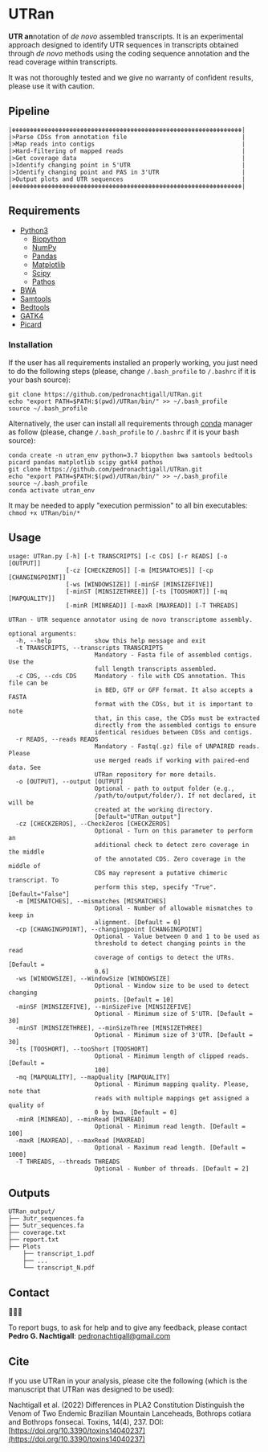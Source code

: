 # UTRan
**UTR an**notation of *de novo* assembled transcripts. It is an experimental approach designed to identify UTR sequences in transcripts obtained through *de novo* methods using the coding sequence annotation and the read coverage within transcripts.

It was not thoroughly tested and we give no warranty of confident results, please use it with caution.

## Pipeline
```
|☬☬☬☬☬☬☬☬☬☬☬☬☬☬☬☬☬☬☬☬☬☬☬☬☬☬☬☬☬☬☬☬☬☬☬☬☬☬☬☬☬☬☬☬☬☬☬☬☬☬☬☬☬☬☬☬☬☬☬☬☬☬☬☬|
|>Parse CDSs from annotation file                                |
|>Map reads into contigs                                         |
|>Hard-filtering of mapped reads                                 |
|>Get coverage data                                              |
|>Identify changing point in 5'UTR                               |
|>Identify changing point and PAS in 3'UTR                       |
|>Output plots and UTR sequences                                 |
|☬☬☬☬☬☬☬☬☬☬☬☬☬☬☬☬☬☬☬☬☬☬☬☬☬☬☬☬☬☬☬☬☬☬☬☬☬☬☬☬☬☬☬☬☬☬☬☬☬☬☬☬☬☬☬☬☬☬☬☬☬☬☬☬|
```
## Requirements

- [Python3](https://www.python.org/)
    - [Biopython](https://biopython.org/wiki/Download)
    - [NumPy](https://numpy.org/)
    - [Pandas](https://pandas.pydata.org/)
    - [Matplotlib](https://matplotlib.org/2.0.2/index.html)
    - [Scipy](https://scipy.org/)
    - [Pathos](https://pypi.org/project/pathos/)
- [BWA](http://bio-bwa.sourceforge.net/)
- [Samtools](http://samtools.sourceforge.net/)
- [Bedtools](https://bedtools.readthedocs.io/)
- [GATK4](https://github.com/broadinstitute/gatk)
- [Picard](https://broadinstitute.github.io/picard/)

### Installation

If the user has all requirements installed an properly working, you just need to do the following steps (please, change ```/.bash_profile``` to ```/.bashrc``` if it is your bash source):
```
git clone https://github.com/pedronachtigall/UTRan.git
echo "export PATH=$PATH:$(pwd)/UTRan/bin/" >> ~/.bash_profile
source ~/.bash_profile
```

Alternatively, the user can install all requirements through [conda](https://conda.io/) manager as follow (please, change ```/.bash_profile``` to ```/.bashrc``` if it is your bash source):
```
conda create -n utran_env python=3.7 biopython bwa samtools bedtools picard pandas matplotlib scipy gatk4 pathos
git clone https://github.com/pedronachtigall/UTRan.git
echo "export PATH=$PATH:$(pwd)/UTRan/bin/" >> ~/.bash_profile
source ~/.bash_profile
conda activate utran_env
```

It may be needed to apply "execution permission" to all bin executables: ```chmod +x UTRan/bin/*```

## Usage
```
usage: UTRan.py [-h] [-t TRANSCRIPTS] [-c CDS] [-r READS] [-o [OUTPUT]]
                [-cz [CHECKZEROS]] [-m [MISMATCHES]] [-cp [CHANGINGPOINT]]
                [-ws [WINDOWSIZE]] [-minSF [MINSIZEFIVE]]
                [-minST [MINSIZETHREE]] [-ts [TOOSHORT]] [-mq [MAPQUALITY]]
                [-minR [MINREAD]] [-maxR [MAXREAD]] [-T THREADS]

UTRan - UTR sequence annotator using de novo transcriptome assembly.

optional arguments:
  -h, --help            show this help message and exit
  -t TRANSCRIPTS, --transcripts TRANSCRIPTS
                        Mandatory - Fasta file of assembled contigs. Use the
                        full length transcripts assembled.
  -c CDS, --cds CDS     Mandatory - file with CDS annotation. This file can be
                        in BED, GTF or GFF format. It also accepts a FASTA
                        format with the CDSs, but it is important to note
                        that, in this case, the CDSs must be extracted
                        directly from the assembled contigs to ensure
                        identical residues between CDSs and contigs.
  -r READS, --reads READS
                        Mandatory - Fastq(.gz) file of UNPAIRED reads. Please
                        use merged reads if working with paired-end data. See
                        UTRan repository for more details.
  -o [OUTPUT], --output [OUTPUT]
                        Optional - path to output folder (e.g.,
                        /path/to/output/folder/). If not declared, it will be
                        created at the working directory.
                        [Default="UTRan_output"]
  -cz [CHECKZEROS], --CheckZeros [CHECKZEROS]
                        Optional - Turn on this parameter to perform an
                        additional check to detect zero coverage in the middle
                        of the annotated CDS. Zero coverage in the middle of
                        CDS may represent a putative chimeric transcript. To
                        perform this step, specify "True". [Default="False"]
  -m [MISMATCHES], --mismatches [MISMATCHES]
                        Optional - Number of allowable mismatches to keep in
                        alignment. [Default = 0]
  -cp [CHANGINGPOINT], --changingpoint [CHANGINGPOINT]
                        Optional - Value between 0 and 1 to be used as
                        threshold to detect changing points in the read
                        coverage of contigs to detect the UTRs. [Default =
                        0.6]
  -ws [WINDOWSIZE], --WindowSize [WINDOWSIZE]
                        Optional - Window size to be used to detect changing
                        points. [Default = 10]
  -minSF [MINSIZEFIVE], --minSizeFive [MINSIZEFIVE]
                        Optional - Minimum size of 5'UTR. [Default = 30]
  -minST [MINSIZETHREE], --minSizeThree [MINSIZETHREE]
                        Optional - Minimum size of 3'UTR. [Default = 30]
  -ts [TOOSHORT], --tooShort [TOOSHORT]
                        Optional - Minimum length of clipped reads. [Default =
                        100]
  -mq [MAPQUALITY], --mapQuality [MAPQUALITY]
                        Optional - Minimum mapping quality. Please, note that
                        reads with multiple mappings get assigned a quality of
                        0 by bwa. [Default = 0]
  -minR [MINREAD], --minRead [MINREAD]
                        Optional - Minimum read length. [Default = 100]
  -maxR [MAXREAD], --maxRead [MAXREAD]
                        Optional - Maximum read length. [Default = 1000]
  -T THREADS, --threads THREADS
                        Optional - Number of threads. [Default = 2]
```

## Outputs
```
UTRan_output/
├── 3utr_sequences.fa
├── 5utr_sequences.fa
├── coverage.txt
├── report.txt
├── Plots
    ├── transcript_1.pdf
    ├── ...
    └── transcript_N.pdf
```

## Contact
:bug::sos::speech_balloon:

To report bugs, to ask for help and to give any feedback, please contact **Pedro G. Nachtigall**: pedronachtigall@gmail.com

## Cite

If you use UTRan in your analysis, please cite the following (which is the manuscript that UTRan was designed to be used):

Nachtigall et al. (2022) Differences in PLA2 Constitution Distinguish the Venom of Two Endemic Brazilian Mountain Lanceheads, Bothrops cotiara and Bothrops fonsecai. Toxins, 14(4), 237. DOI:[https://doi.org/10.3390/toxins14040237](https://doi.org/10.3390/toxins14040237)
